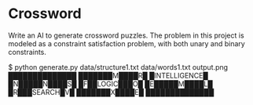 # Crossword

Write an AI to generate crossword puzzles.
The problem in this project is modeled as a constraint satisfaction problem, with both unary and binary constraints.

$ python generate.py data/structure1.txt data/words1.txt output.png
██████████████
███████M████R█
█INTELLIGENCE█
█N█████N████S█
█F██LOGIC███O█
█E█████M████L█
█R███SEARCH█V█
███████X████E█
██████████████